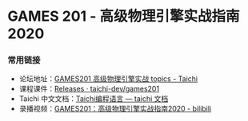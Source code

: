 # GAMES 201 - 高级物理引擎实战指南 2020


### 常用链接
- 论坛地址：[GAMES201 高级物理引擎实战 topics - Taichi](https://forum.taichi.graphics/c/games201/8)
- 课程课件：[Releases · taichi-dev/games201](https://github.com/taichi-dev/games201/releases)
- Taichi 中文文档：[Taichi编程语言 — taichi 文档](https://taichi.readthedocs.io/zh_CN/latest/)
- 录播视频：[GAMES201：高级物理引擎实战指南2020 - bilibili](https://www.bilibili.com/video/BV1ZK411H7Hc)

